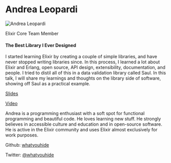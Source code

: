 # Andrea Leopardi

![Andrea Leopardi](http://s3.amazonaws.com/esl-conf-stg/media/files/000/000/060/thumbnail/Andrea_Leopardi.jpg?1459784104)

Elixir Core Team Member

#### The Best Library I Ever Designed

I started learning Elixir by creating a couple of simple libraries, and have never stopped writing libraries since. In this process, I learned a lot about Elixir and Erlang, open source, API design, extensibility, documentation, and people. I tried to distil all of this in a data validation library called Saul. In this talk, I will share my learnings and thoughts on the library side of software, showing off Saul as a practical example.

[Slides](https://speakerdeck.com/whatyouhide/the-best-library-i-ever-designed)

[Video](https://youtu.be/tbo7IV8akvs?list=PLWbHc_FXPo2jV6N5XEjbUQe2GkYcRkZdD)

Andrea is a programming enthusiast with a soft spot for functional programming and beautiful code. He loves learning new stuff. He strongly believes in accessible culture and education and in open-source software. He is active in the Elixir community and uses Elixir almost exclusively for work purposes.

Github: [whatyouhide](https://github.com/whatyouhide)

Twitter: [@whatyouhide](https://twitter.com/whatyouhide)

